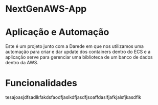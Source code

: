# NextGenAWS-App

# Aplicação e Automação
Este é um projeto junto com a Darede em que nos utilizamos uma automação para criar e dar update dos containers dentro do ECS e a aplicação serve para gerenciar uma biblioteca de um banco de dados dentro da AWS.

# Funcionalidades

tesajoasjdfsadlkfakdsfaodfjaslkdfjasdfjsoaffdaslfjafkjalsfjkasdflk
